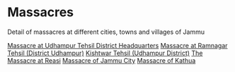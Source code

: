 # Massacres
Detail of massacres at different cities, towns and villages of Jammu

[Massacre at Udhampur Tehsil District Headquarters]()
[Massacre at Ramnagar Tehsil (District Udhampur)]()
[Kishtwar Tehsil (Udhampur District)]()
[The Massacre at Reasi]()
[Massacre of Jammu City]()
[Massacre of Kathua]()

